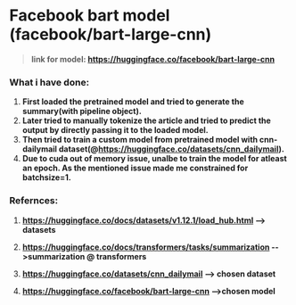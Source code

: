 # **Facebook bart model (facebook/bart-large-cnn)**

> **link for model: https://huggingface.co/facebook/bart-large-cnn**

### **What i have done:**
1. **First loaded the pretrained model and tried to generate the summary(with pipeline object).**
2. **Later tried to manually tokenize the article and tried to predict the output by directly passing it to the loaded model.**
3. **Then tried to train a custom model from pretrained model with cnn-dailymail dataset(@https://huggingface.co/datasets/cnn_dailymail).**
4. **Due to cuda out of memory issue, unalbe to train the model for atleast an epoch. As the mentioned issue made me constrained for batchsize=1.**

### **Refernces:**
1. **https://huggingface.co/docs/datasets/v1.12.1/load_hub.html --> datasets**

2. **https://huggingface.co/docs/transformers/tasks/summarization -->summarization @ transformers**

3. **https://huggingface.co/datasets/cnn_dailymail --> chosen dataset**

4. **https://huggingface.co/facebook/bart-large-cnn -->chosen model**